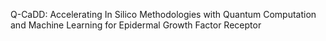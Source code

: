 Q-CaDD: Accelerating In Silico Methodologies with Quantum Computation and Machine Learning for Epidermal Growth Factor Receptor
